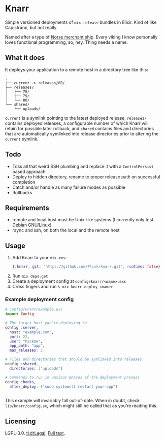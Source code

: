 # Knarr

Simple versioned deployments of `mix release` bundles in Elixir. Kind of like
Capistrano, but not really.

Named after a type of [Norse merchant ship][1]. Every viking I know
personally loves functional programming, so, hey. Thing needs a name.

## What it does

It deploys your application to a remote host in a directory tree like this:

```
.
├── current -> releases/80/
├── releases/
│   ├── 78/
│   ├── 79/
│   └── 80/
└── shared/
    └── uploads/
```

`current` is a symlink pointing to the latest deployed release, `releases/`
contains deployed releases, a configurable number of which Knarr will retain
for possible later rollback, and `shared` contains files and directories that
are automatically symlinked into release directories prior to altering the
`current` symlink.

## Todo

* Toss all that weird SSH plumbing and replace it with a
  `ControlPersist` based approach
* Deploy to hidden directory, rename to proper release path on
  successful completion
* Catch and/or handle as many failure modes as possible
* Rollbacks

## Requirements

* remote and local host must be Unix-like systems (I currently only
  test Debian GNU/Linux)
* rsync and ssh, on both the local and the remote host

## Usage

1. Add Knarr to your `mix.exs`:
   ```elixir
   {:knarr, git: "https://github.com/Flisk/knarr.git", runtime: false},
   ```
2. Run `mix deps.get`
2. Create a deployment config at `config/knarr/<name>.exs`
3. Cross fingers and run `$ mix knarr.deploy <name>`

### Example deployment config

```elixir
# config/knarr/example.exs
import Config

# The target host you're deploying to
config :server,
  host: "example.com",
  port: 22,
  user: "hackme",
  app_path: "app",
  max_releases: 3

# Files and directories that should be symlinked into releases
config :shared,
  directories: ["uploads"]

# Commands to run in various phases of the deployment process
config :hooks,
  after_deploy: ["sudo systemctl restart your-app"]
  
```

This example will invariably fall out-of-date. When in doubt, check
`lib/knarr/config.ex`, which might still be called that as you're
reading this.

## Licensing

LGPL-3.0. [tl;drLegal][2]. [Full text](COPYING.txt).

[1]: https://en.wikipedia.org/wiki/Knarr
[2]: https://www.tldrlegal.com/l/lgpl-3.0

